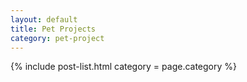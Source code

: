 ```yaml
---
layout: default
title: Pet Projects
category: pet-project
---
```


{% include post-list.html category = page.category %}